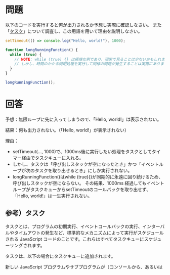 # 問題

以下のコードを実行すると何が出力されるか予想し実際に確認しなさい。
また「[タスク](https://developer.mozilla.org/ja/docs/Web/API/HTML_DOM_API/Microtask_guide)」について調査し、この用語を用いて理由を説明しなさい。

```js
setTimeout(() => console.log("Hello, world!"), 1000);

function longRunningFunction() {
  while (true) {
    // NOTE: while (true) {} は極端な例であり、現実で見ることは少ないかもしれません。
    // しかし、時間のかかる同期処理を実行して同様の問題が発生することは実際にあります。
  }
}

longRunningFunction();
```

# 回答

予想：無限ループに先に入ってしまうので、「Hello, world!」は表示されない。

結果：何も出力されない。（「Hello, world!」が表示されない）

理由：

- setTimeout(..., 1000)で、1000ms後に実行したい処理をタスクとしてタイマー経由でタスクキューに入れる。
- しかし、タスクは「呼び出しスタックが空になったとき」かつ「イベントループが次のタスクを取り出せるとき」にしか実行されない。
- longRunningFunction()はwhile (true){}が同期的に永遠に回り続けるため、呼び出しスタックが空にならない。
  その結果、1000ms 経過してもイベントループがタスクキューからsetTimeoutのコールバックを取り出せず、「Hello, world!」は一生実行されない。

## 参考）タスク

タスクとは、プログラムの初期実行、イベントコールバックの実行、インターバルやタイムアウトの発生など、標準的なメカニズムによって実行がスケジュールされる JavaScript コードのことです。これらはすべてタスクキューにスケジューリングされます。

タスクは、以下の場合にタスクキューに追加されます。

新しい JavaScript プログラムやサブプログラムが（コンソールから、あるいは <script> 要素内のコードを実行して）直接実行されたとき。
イベントが発生し、イベントのコールバック関数がタスクキューに追加された場合。
setTimeout() または setInterval() で作成したタイムアウトまたはインターバルに達すると、対応するコールバックがタスクキューに追加されます。
コードを駆動するイベントループは、これらのタスクがキューに入れられた順番に次々と処理します。イベントループの一回の処理中に、タスクキューで最も古い実行可能なタスクが実行されます。その後、マイクロタスクキューが空になるまでマイクロタスクが実行され、ブラウザーはレンダリングの更新を選べます。その後、ブラウザーはイベントループの次の反復処理に移されます。
